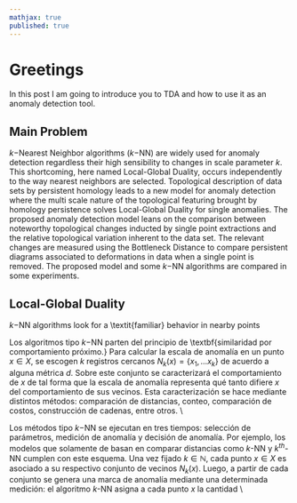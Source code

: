 ```yaml
---
mathjax: true
published: true
---
```


# Greetings

In this post I am going to introduce you to TDA and how to use it as an anomaly detection tool. 

## Main Problem

$k-$Nearest Neighbor algorithms ($k-$NN) are widely used for anomaly detection regardless their high sensibility to changes in scale parameter $k$. This shortcoming, here named 
Local-Global Duality, occurs independently to the way nearest neighbors are selected. Topological description of data sets by persistent homology leads to a new model for 
anomaly detection where the multi scale nature of the topological featuring brought by homology persistence solves Local-Global Duality for single anomalies. The proposed 
anomaly detection model leans on the comparison between noteworthy topological changes inducted by single point extractions and the relative topological variation inherent 
to the data set. The relevant changes are measured using the Bottleneck Distance to compare persistent diagrams associated to deformations in data when a single point is 
removed. The proposed model and some $k-$NN algorithms  are compared in some experiments.

## Local-Global Duality

$k-$NN algorithms look for a \textit{familiar} behavior in nearby points 



Los algoritmos tipo $k-$NN parten del principio de \textbf{similaridad por comportamiento próximo.} Para calcular la escala de anomalía en un punto $x\in X$, se escogen $k$ registros cercanos $N_k(x)=\{x_1, \dots x_k \}$ de acuerdo a alguna métrica $d$. Sobre este conjunto se caracterizará el comportamiento de $x$ de tal forma que la escala de anomalía representa qué tanto difiere $x$ del comportamiento de sus vecinos. Esta caracterización se hace mediante distintos métodos: comparación de distancias, conteo, comparación de costos, construcción de cadenas, entre otros.  \\ 

Los métodos tipo $k-$NN se ejecutan en tres tiempos: selección de parámetros, medición de anomalía y decisión de anomalía. Por ejemplo, los modelos que solamente de basan en comparar distancias como $k$-NN y $k^{th}$-NN cumplen con este esquema. Una vez fijado $k \in \mathbb{N}$, cada punto $x \in X$ es asociado a su respectivo conjunto de vecinos $N_k(x)$. Luego, a partir de cada conjunto  se genera una marca de anomalía mediante una determinada medición: el algoritmo $k$-NN asigna a cada punto $x$ la cantidad \\

